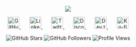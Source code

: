 <p align="center">
  <img src="https://readme-typing-svg.demolab.com?font=Fira+Code&pause=1000&color=f75c7e&center=true&width=700&lines=Hello,+I'm+Unrays;Coding+with+nine+lives;Ctrl+Alt+Purr" />
</p>

<p align="center">
  <a href="https://github.com/unrays">
    <img width="32px" alt="GitHub" title="GitHub" src="https://cdn.simpleicons.org/github/FFA500"/>
  </a>
  &#8287;&#8287;&#8287;&#8287;&#8287;
  <a href="https://www.linkedin.com/in/unrays">
    <img width="32px" alt="LinkedIn" title="LinkedIn" src="https://cdn.simpleicons.org/linkedin/FFA500"/>
  </a>
  &#8287;&#8287;&#8287;&#8287;&#8287;
  <a href="https://twitter.com/unrays">
    <img width="32px" alt="Twitter" title="Twitter" src="https://cdn.simpleicons.org/twitter/FFA500"/>
  </a>
  &#8287;&#8287;&#8287;&#8287;&#8287;
  <a href="https://discord.gg/tonLienDiscord">
    <img width="32px" alt="Discord" title="Discord" src="https://cdn.simpleicons.org/discord/FFA500"/>
  </a>
  &#8287;&#8287;&#8287;&#8287;&#8287;
  <a href="https://dev.to/unrays">
    <img width="32px" alt="Dev.to" title="Dev.to" src="https://cdn.simpleicons.org/dev-dot-to/FFA500"/>
  </a>
  &#8287;&#8287;&#8287;&#8287;&#8287;
  <a href="https://ko-fi.com/unrays">
    <img width="32px" alt="Ko-fi" title="Buy me a coffee" src="https://cdn.simpleicons.org/kofi/FFA500"/>
  </a>
</p>

<!-- Stats badges -->
<p align="center">
  <img alt="GitHub Stars" src="https://custom-icon-badges.demolab.com/github/stars/unrays?color=FFA500&style=for-the-badge&labelColor=000000&logo=star" />
  <img alt="GitHub Followers" src="https://custom-icon-badges.demolab.com/github/followers/unrays?color=FFA500&style=for-the-badge&labelColor=000000&logo=person-add&label=Follow&logoColor=white" />
  <img alt="Profile Views" src="https://custom-icon-badges.demolab.com/badge/Profile%20Views-0-FFA500?style=for-the-badge&logo=eye" />
</p>
